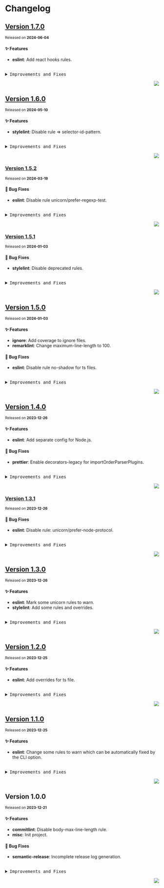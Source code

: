 <a name="readme-top"></a>

# Changelog

## [Version 1.7.0](https://github.com/yuntijs/yunti-lint/compare/v1.6.0...v1.7.0)

<sup>Released on **2024-06-04**</sup>

#### ✨ Features

- **eslint**: Add react hooks rules.

<br/>

<details>
<summary><kbd>Improvements and Fixes</kbd></summary>

#### What's improved

- **eslint**: Add react hooks rules ([f52c00e](https://github.com/yuntijs/yunti-lint/commit/f52c00e))

</details>

<div align="right">

[![](https://img.shields.io/badge/-BACK_TO_TOP-151515?style=flat-square)](#readme-top)

</div>

## [Version 1.6.0](https://github.com/yuntijs/yunti-lint/compare/v1.5.2...v1.6.0)

<sup>Released on **2024-05-10**</sup>

#### ✨ Features

- **stylelint**: Disable rule => selector-id-pattern.

<br/>

<details>
<summary><kbd>Improvements and Fixes</kbd></summary>

#### What's improved

- **stylelint**: Disable rule => selector-id-pattern ([d2dbb6a](https://github.com/yuntijs/yunti-lint/commit/d2dbb6a))

</details>

<div align="right">

[![](https://img.shields.io/badge/-BACK_TO_TOP-151515?style=flat-square)](#readme-top)

</div>

### [Version 1.5.2](https://github.com/yuntijs/yunti-lint/compare/v1.5.1...v1.5.2)

<sup>Released on **2024-03-19**</sup>

#### 🐛 Bug Fixes

- **eslint**: Disable rule unicorn/prefer-regexp-test.

<br/>

<details>
<summary><kbd>Improvements and Fixes</kbd></summary>

#### What's fixed

- **eslint**: Disable rule unicorn/prefer-regexp-test ([e95913a](https://github.com/yuntijs/yunti-lint/commit/e95913a))

</details>

<div align="right">

[![](https://img.shields.io/badge/-BACK_TO_TOP-151515?style=flat-square)](#readme-top)

</div>

### [Version 1.5.1](https://github.com/yuntijs/yunti-lint/compare/v1.5.0...v1.5.1)

<sup>Released on **2024-01-03**</sup>

#### 🐛 Bug Fixes

- **stylelint**: Disable deprecated rules.

<br/>

<details>
<summary><kbd>Improvements and Fixes</kbd></summary>

#### What's fixed

- **stylelint**: Disable deprecated rules ([f825fee](https://github.com/yuntijs/yunti-lint/commit/f825fee))

</details>

<div align="right">

[![](https://img.shields.io/badge/-BACK_TO_TOP-151515?style=flat-square)](#readme-top)

</div>

## [Version 1.5.0](https://github.com/yuntijs/yunti-lint/compare/v1.4.0...v1.5.0)

<sup>Released on **2024-01-03**</sup>

#### ✨ Features

- **ignore**: Add coverage to ignore files.
- **remarklint**: Change maximum-line-length to 100.

#### 🐛 Bug Fixes

- **eslint**: Disable rule no-shadow for ts files.

<br/>

<details>
<summary><kbd>Improvements and Fixes</kbd></summary>

#### What's improved

- **ignore**: Add coverage to ignore files ([2e833b7](https://github.com/yuntijs/yunti-lint/commit/2e833b7))
- **remarklint**: Change maximum-line-length to 100 ([b976a37](https://github.com/yuntijs/yunti-lint/commit/b976a37))

#### What's fixed

- **eslint**: Disable rule no-shadow for ts files ([cd4a077](https://github.com/yuntijs/yunti-lint/commit/cd4a077))

</details>

<div align="right">

[![](https://img.shields.io/badge/-BACK_TO_TOP-151515?style=flat-square)](#readme-top)

</div>

## [Version 1.4.0](https://github.com/yuntijs/yunti-lint/compare/v1.3.1...v1.4.0)

<sup>Released on **2023-12-26**</sup>

#### ✨ Features

- **eslint**: Add separate config for Node.js.

#### 🐛 Bug Fixes

- **prettier**: Enable decorators-legacy for importOrderParserPlugins.

<br/>

<details>
<summary><kbd>Improvements and Fixes</kbd></summary>

#### What's improved

- **eslint**: Add separate config for Node.js ([e341b02](https://github.com/yuntijs/yunti-lint/commit/e341b02))

#### What's fixed

- **prettier**: Enable decorators-legacy for importOrderParserPlugins ([9c4ec77](https://github.com/yuntijs/yunti-lint/commit/9c4ec77))

</details>

<div align="right">

[![](https://img.shields.io/badge/-BACK_TO_TOP-151515?style=flat-square)](#readme-top)

</div>

### [Version 1.3.1](https://github.com/yuntijs/yunti-lint/compare/v1.3.0...v1.3.1)

<sup>Released on **2023-12-26**</sup>

#### 🐛 Bug Fixes

- **eslint**: Disable rule: unicorn/prefer-node-protocol.

<br/>

<details>
<summary><kbd>Improvements and Fixes</kbd></summary>

#### What's fixed

- **eslint**: Disable rule: unicorn/prefer-node-protocol ([76e442d](https://github.com/yuntijs/yunti-lint/commit/76e442d))

</details>

<div align="right">

[![](https://img.shields.io/badge/-BACK_TO_TOP-151515?style=flat-square)](#readme-top)

</div>

## [Version 1.3.0](https://github.com/yuntijs/yunti-lint/compare/v1.2.0...v1.3.0)

<sup>Released on **2023-12-26**</sup>

#### ✨ Features

- **eslint**: Mark some unicorn rules to warn.
- **stylelint**: Add some rules and overrides.

<br/>

<details>
<summary><kbd>Improvements and Fixes</kbd></summary>

#### What's improved

- **eslint**: Mark some unicorn rules to warn ([01733e6](https://github.com/yuntijs/yunti-lint/commit/01733e6))
- **stylelint**: Add some rules and overrides ([fab8ac6](https://github.com/yuntijs/yunti-lint/commit/fab8ac6))

</details>

<div align="right">

[![](https://img.shields.io/badge/-BACK_TO_TOP-151515?style=flat-square)](#readme-top)

</div>

## [Version 1.2.0](https://github.com/yuntijs/yunti-lint/compare/v1.1.0...v1.2.0)

<sup>Released on **2023-12-25**</sup>

#### ✨ Features

- **eslint**: Add overrides for ts file.

<br/>

<details>
<summary><kbd>Improvements and Fixes</kbd></summary>

#### What's improved

- **eslint**: Add overrides for ts file ([63564f4](https://github.com/yuntijs/yunti-lint/commit/63564f4))

</details>

<div align="right">

[![](https://img.shields.io/badge/-BACK_TO_TOP-151515?style=flat-square)](#readme-top)

</div>

## [Version 1.1.0](https://github.com/yuntijs/yunti-lint/compare/v1.0.0...v1.1.0)

<sup>Released on **2023-12-25**</sup>

#### ✨ Features

- **eslint**: Change some rules to warn which can be automatically fixed by the CLI option.

<br/>

<details>
<summary><kbd>Improvements and Fixes</kbd></summary>

#### What's improved

- **eslint**: Change some rules to warn which can be automatically fixed by the CLI option ([35448a4](https://github.com/yuntijs/yunti-lint/commit/35448a4))

</details>

<div align="right">

[![](https://img.shields.io/badge/-BACK_TO_TOP-151515?style=flat-square)](#readme-top)

</div>

## Version 1.0.0

<sup>Released on **2023-12-21**</sup>

#### ✨ Features

- **commitlint**: Disable body-max-line-length rule.
- **misc**: Init project.

#### 🐛 Bug Fixes

- **semantic-release**: Incomplete release log generation.

<br/>

<details>
<summary><kbd>Improvements and Fixes</kbd></summary>

#### What's improved

- **commitlint**: Disable body-max-line-length rule ([4d2b274](https://github.com/yuntijs/yunti-lint/commit/4d2b274))
- **misc**: Init project ([d1d1bc7](https://github.com/yuntijs/yunti-lint/commit/d1d1bc7))

#### What's fixed

- **semantic-release**: Incomplete release log generation ([b7e04f6](https://github.com/yuntijs/yunti-lint/commit/b7e04f6))

</details>

<div align="right">

[![](https://img.shields.io/badge/-BACK_TO_TOP-151515?style=flat-square)](#readme-top)

</div>
